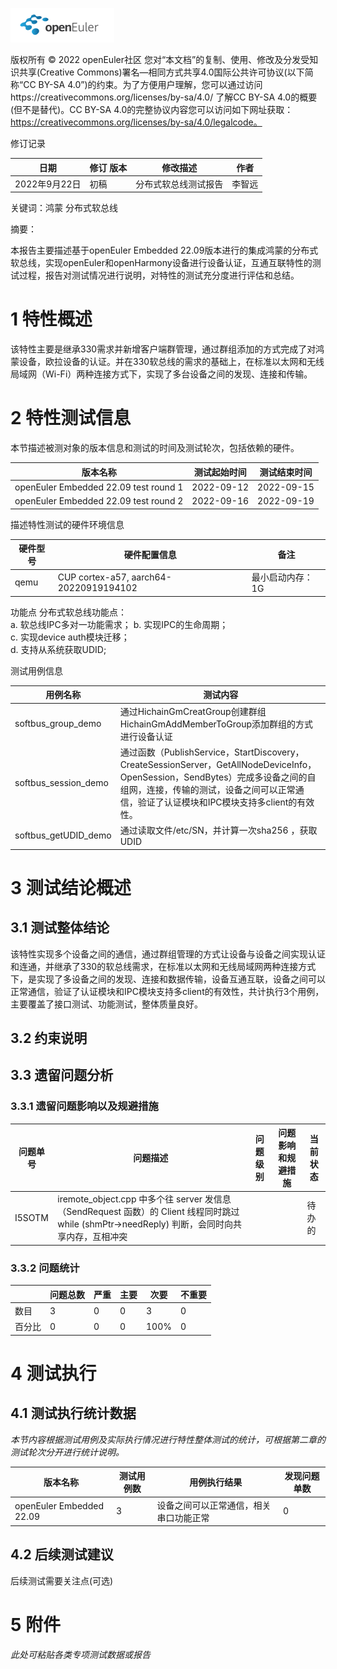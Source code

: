 ![openEuler ico](../../images/openEuler.png)

版权所有 © 2022  openEuler社区
 您对“本文档”的复制、使用、修改及分发受知识共享(Creative Commons)署名—相同方式共享4.0国际公共许可协议(以下简称“CC BY-SA 4.0”)的约束。为了方便用户理解，您可以通过访问https://creativecommons.org/licenses/by-sa/4.0/ 了解CC BY-SA 4.0的概要 (但不是替代)。CC BY-SA 4.0的完整协议内容您可以访问如下网址获取：https://creativecommons.org/licenses/by-sa/4.0/legalcode。

修订记录

| 日期 | 修订   版本 | 修改描述 | 作者 |
| ---- | ----------- | -------- | ---- |
|2022年9月22日|初稿             |分布式软总线测试报告 |李智远      |

关键词：鸿蒙  分布式软总线


摘要：

本报告主要描述基于openEuler Embedded 22.09版本进行的集成鸿蒙的分布式软总线，实现openEuler和openHarmony设备进行设备认证，互通互联特性的测试过程，报告对测试情况进行说明，对特性的测试充分度进行评估和总结。


# 1     特性概述

该特性主要是继承330需求并新增客户端群管理，通过群组添加的方式完成了对鸿蒙设备，欧拉设备的认证。并在330软总线的需求的基础上，在标准以太网和无线局域网（Wi-Fi）两种连接方式下，实现了多台设备之间的发现、连接和传输。

# 2     特性测试信息

本节描述被测对象的版本信息和测试的时间及测试轮次，包括依赖的硬件。

| 版本名称                                | 测试起始时间  | 测试结束时间 |
| --------                                | ------------ | ------------ |
| openEuler Embedded 22.09 test round 1 | 2022-09-12 | 2022-09-15 |
| openEuler Embedded 22.09 test round 2 |2022-09-16    | 2022-09-19 |

描述特性测试的硬件环境信息

| 硬件型号 | 硬件配置信息 | 备注 |
| --------   | ------------ | ---- |
| qemu 	| CUP cortex-a57,  aarch64-20220919194102 | 最小启动内存：1G |      
  
功能点
分布式软总线功能点：  
		  a. 软总线IPC多对一功能需求；	
		  b. 实现IPC的生命周期； 	
		  c. 实现device auth模块迁移；			
		  d. 支持从系统获取UDID;   	

测试用例信息

| 用例名称                       | 测试内容                                                     |
| ------------------------- | ------------------------------------------------------------ |
| softbus_group_demo    | 通过HichainGmCreatGroup创建群组 HichainGmAddMemberToGroup添加群组的方式进行设备认证 |                   
| softbus_session_demo  | 通过函数（PublishService，StartDiscovery，CreateSessionServer，GetAllNodeDeviceInfo，OpenSession，SendBytes）完成多设备之间的自组网，连接，传输的测试，设备之间可以正常通信，验证了认证模块和IPC模块支持多client的有效性。  |         
| softbus_getUDID_demo| 通过读取文件/etc/SN，并计算一次sha256 ，获取UDID  |                                                                  
       
                                                                                    
# 3     测试结论概述

## 3.1   测试整体结论
该特性实现多个设备之间的通信，通过群组管理的方式让设备与设备之间实现认证和连通，并继承了330的软总线需求，在标准以太网和无线局域网两种连接方式下，是实现了多设备之间的发现、连接和数据传输，设备互通互联，设备之间可以正常通信，验证了认证模块和IPC模块支持多client的有效性，共计执行3个用例，主要覆盖了接口测试、功能测试，整体质量良好。


## 3.2   约束说明


## 3.3   遗留问题分析


### 3.3.1 遗留问题影响以及规避措施

| 问题单号 | 问题描述 | 问题级别 | 问题影响和规避措施 | 当前状态 |
| -------- | -------- | -------- | ------------------ | -------- |
| I5SOTM      |    iremote_object.cpp 中多个往 server 发信息（SendRequest 函数）的 Client 线程同时跳过 while (shmPtr->needReply) 判断，会同时向共享内存，互相冲突      |         |           |    待办的      |

### 3.3.2 问题统计

|        | 问题总数 | 严重 | 主要 | 次要 | 不重要 |
| ------ | -------- | ---- | ---- | ---- | ------ |
| 数目   |  3         | 0     |    0  |     3 |      0  |
| 百分比 |  0        |  0    |     0 |    100%  |   0     |


# 4     测试执行

## 4.1   测试执行统计数据

*本节内容根据测试用例及实际执行情况进行特性整体测试的统计，可根据第二章的测试轮次分开进行统计说明。*

| 版本名称 | 测试用例数 | 用例执行结果 | 发现问题单数 |
| -------- | ---------- | ------------ | ------------ |
| openEuler Embedded 22.09 |  3  |  设备之间可以正常通信，相关串口功能正常  |   0          |


## 4.2   后续测试建议

后续测试需要关注点(可选)

# 5     附件

*此处可粘贴各类专项测试数据或报告*
